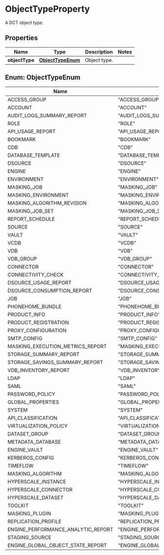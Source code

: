 

# ObjectTypeProperty

A DCT object type.

## Properties

| Name | Type | Description | Notes |
|------------ | ------------- | ------------- | -------------|
|**objectType** | [**ObjectTypeEnum**](#ObjectTypeEnum) | Object type. |  |



## Enum: ObjectTypeEnum

| Name | Value |
|---- | -----|
| ACCESS_GROUP | &quot;ACCESS_GROUP&quot; |
| ACCOUNT | &quot;ACCOUNT&quot; |
| AUDIT_LOGS_SUMMARY_REPORT | &quot;AUDIT_LOGS_SUMMARY_REPORT&quot; |
| ROLE | &quot;ROLE&quot; |
| API_USAGE_REPORT | &quot;API_USAGE_REPORT&quot; |
| BOOKMARK | &quot;BOOKMARK&quot; |
| CDB | &quot;CDB&quot; |
| DATABASE_TEMPLATE | &quot;DATABASE_TEMPLATE&quot; |
| DSOURCE | &quot;DSOURCE&quot; |
| ENGINE | &quot;ENGINE&quot; |
| ENVIRONMENT | &quot;ENVIRONMENT&quot; |
| MASKING_JOB | &quot;MASKING_JOB&quot; |
| MASKING_ENVIRONMENT | &quot;MASKING_ENVIRONMENT&quot; |
| MASKING_ALGORITHM_REVISION | &quot;MASKING_ALGORITHM_REVISION&quot; |
| MASKING_JOB_SET | &quot;MASKING_JOB_SET&quot; |
| REPORT_SCHEDULE | &quot;REPORT_SCHEDULE&quot; |
| SOURCE | &quot;SOURCE&quot; |
| VAULT | &quot;VAULT&quot; |
| VCDB | &quot;VCDB&quot; |
| VDB | &quot;VDB&quot; |
| VDB_GROUP | &quot;VDB_GROUP&quot; |
| CONNECTOR | &quot;CONNECTOR&quot; |
| CONNECTIVITY_CHECK | &quot;CONNECTIVITY_CHECK&quot; |
| DSOURCE_USAGE_REPORT | &quot;DSOURCE_USAGE_REPORT&quot; |
| DSOURCE_CONSUMPTION_REPORT | &quot;DSOURCE_CONSUMPTION_REPORT&quot; |
| JOB | &quot;JOB&quot; |
| PHONEHOME_BUNDLE | &quot;PHONEHOME_BUNDLE&quot; |
| PRODUCT_INFO | &quot;PRODUCT_INFO&quot; |
| PRODUCT_REGISTRATION | &quot;PRODUCT_REGISTRATION&quot; |
| PROXY_CONFIGURATION | &quot;PROXY_CONFIGURATION&quot; |
| SMTP_CONFIG | &quot;SMTP_CONFIG&quot; |
| MASKING_EXECUTION_METRICS_REPORT | &quot;MASKING_EXECUTION_METRICS_REPORT&quot; |
| STORAGE_SUMMARY_REPORT | &quot;STORAGE_SUMMARY_REPORT&quot; |
| STORAGE_SAVINGS_SUMMARY_REPORT | &quot;STORAGE_SAVINGS_SUMMARY_REPORT&quot; |
| VDB_INVENTORY_REPORT | &quot;VDB_INVENTORY_REPORT&quot; |
| LDAP | &quot;LDAP&quot; |
| SAML | &quot;SAML&quot; |
| PASSWORD_POLICY | &quot;PASSWORD_POLICY&quot; |
| GLOBAL_PROPERTIES | &quot;GLOBAL_PROPERTIES&quot; |
| SYSTEM | &quot;SYSTEM&quot; |
| API_CLASSIFICATION | &quot;API_CLASSIFICATION&quot; |
| VIRTUALIZATION_POLICY | &quot;VIRTUALIZATION_POLICY&quot; |
| DATASET_GROUP | &quot;DATASET_GROUP&quot; |
| METADATA_DATABASE | &quot;METADATA_DATABASE&quot; |
| ENGINE_VAULT | &quot;ENGINE_VAULT&quot; |
| KERBEROS_CONFIG | &quot;KERBEROS_CONFIG&quot; |
| TIMEFLOW | &quot;TIMEFLOW&quot; |
| MASKING_ALGORITHM | &quot;MASKING_ALGORITHM&quot; |
| HYPERSCALE_INSTANCE | &quot;HYPERSCALE_INSTANCE&quot; |
| HYPERSCALE_CONNECTOR | &quot;HYPERSCALE_CONNECTOR&quot; |
| HYPERSCALE_DATASET | &quot;HYPERSCALE_DATASET&quot; |
| TOOLKIT | &quot;TOOLKIT&quot; |
| MASKING_PLUGIN | &quot;MASKING_PLUGIN&quot; |
| REPLICATION_PROFILE | &quot;REPLICATION_PROFILE&quot; |
| ENGINE_PERFORMANCE_ANALYTIC_REPORT | &quot;ENGINE_PERFORMANCE_ANALYTIC_REPORT&quot; |
| STAGING_SOURCE | &quot;STAGING_SOURCE&quot; |
| ENGINE_GLOBAL_OBJECT_STATE_REPORT | &quot;ENGINE_GLOBAL_OBJECT_STATE_REPORT&quot; |



